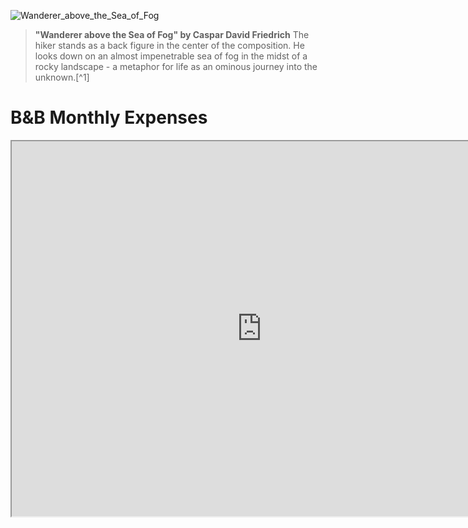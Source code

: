 ![Wanderer_above_the_Sea_of_Fog](https://i.imgur.com/Q7d9wey.jpeg)
> **"Wanderer above the Sea of Fog" by Caspar David Friedrich** 
> The hiker stands as a back figure in the center of the composition. He looks down on an almost impenetrable sea of ​​fog in the midst of a rocky landscape - a metaphor for life as an ominous journey into the unknown.[^1]

# B&B Monthly Expenses  
  
<iframe src="https://docs.google.com/spreadsheets/d/e/2PACX-1vSQ-CnnmoNepxckGs6N1t5tlJ9WGg_a_H2TdKc5GoOhoWEo6HYgQziTgSJkCSpyZ5A0Zcy9HAZ0uF4Z/pubhtml?widget=true&amp;headers=false" width="800" height="600"></iframe>

